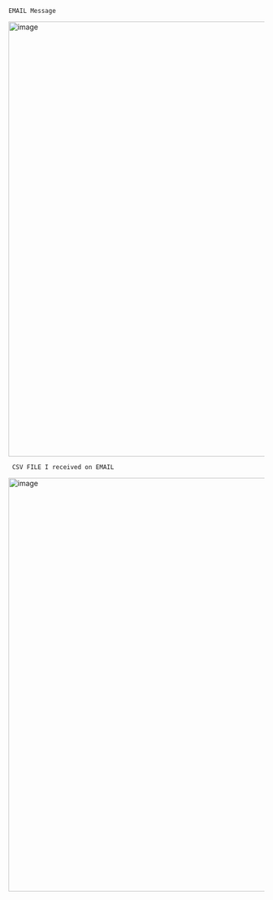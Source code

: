 ```
EMAIL Message
```

<img width="856" alt="image" src="https://github.com/user-attachments/assets/a87e2465-ffe3-4afd-ab93-d1bd5ab2c377" />

```
 CSV FILE I received on EMAIL
```

<img width="814" alt="image" src="https://github.com/user-attachments/assets/55d42295-5e18-46a2-a1f7-95c30d98adc2" />
